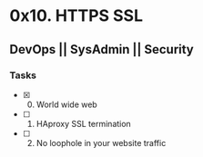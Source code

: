 # 0x10. HTTPS SSL
## DevOps || SysAdmin || Security

### Tasks
- [x] 0. World wide web
- [ ] 1. HAproxy SSL termination
- [ ] 2. No loophole in your website traffic
